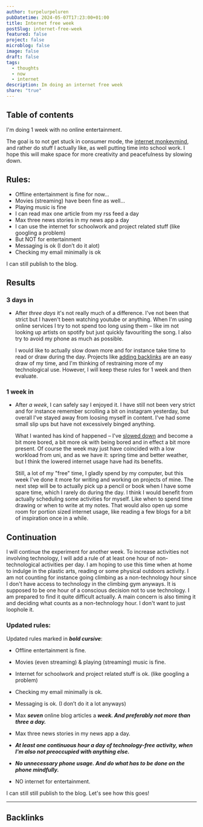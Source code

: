 ```yaml
---
author: turpelurpeluren
pubDatetime: 2024-05-07T17:23:00+01:00
title: Internet free week
postSlug: internet-free-week
featured: false
project: false
microblog: false
image: false
draft: false
tags:
  - thoughts
  - now
  - internet
description: Im doing an internet free week
share: "true"
---
```

## Table of contents


I'm doing 1 week with no online entertainment.

The goal is to not get stuck in consumer mode, the [internet monkeymind](/posts/internet-monkeymind), and rather do stuff I actually like, as well putting time into school work. I hope this will make space for more creativity and peacefulness by slowing down.

## Rules:

- Offline entertainment is fine for now...
- Movies (streaming) have been fine as well…
- Playing music is fine
- I can read max one article from my rss feed a day
- Max three news stories in my news app a day
- I can use the internet for schoolwork and project related stuff (like googling a problem)
- But NOT for entertainment
- Messaging is ok (I don’t do it alot)
- Checking my email minimally is ok

I can still publish to the blog.

## Results
### 3 days in
- After *three days* it's not really much of a difference. I've not been that strict but I haven't been watching youtube or anything. When I'm using online services I try to not spend too long using them – like im not looking up artists on spotify but just quickly favouriting the song. I also try to avoid my phone as much as possible.
  
  I would like to actually slow down more and for instance take time to read or draw during the day. Projects like [adding backlinks](/posts/backlinks) are an easy draw of my time, and I'm thinking of restraining more of my technological use. However, I will keep these rules for 1 week and then evaluate.
### 1 week in
- After *a week*, I can safely say I enjoyed it. I have still not been very strict and for instance remember scrolling a bit on instagram yesterday, but overall I've stayed away from loosing myself in content. I've had some small slip ups but have not excessively binged anything. 
  
  What I wanted has kind of happened – I've [slowed down](https://zenhabits.net/slow/) and become a bit more bored, a bit more ok with being bored and in effect a bit more present. Of course the week may just have coincided with a low workload from uni, and as we have it: spring time and better weather, but I think the lowered internet usage have had its benefits.
  
  Still, a lot of my "free" time, I gladly spend by my computer, but this week I've done it more for writing and working on projects of mine. The next step will be to actually pick up a pencil or book when I have some spare time, which I rarely do during the day. I think I would benefit from actually scheduling some activities for myself. Like when to spend time drawing or when to write at my notes. That would also open up some room for portion sized internet usage, like reading a few blogs for a bit of inspiration once in a while.

## Continuation

I will continue the experiment for another week. To increase activities not involving technology, I will add a rule of at least one hour of non-technological activities per day. I am hoping to use this time when at home to indulge in the plastic arts, reading or some physical outdoors activity. I am not counting for instance going climbing as a non-technology hour since I don't have access to technology in the climbing gym anyways. It is supposed to be one hour of a conscious decision not to use technology. I am prepared to find it quite difficult actually. A main concern is also timing it and deciding what counts as a non-technology hour. I don't want to just loophole it.
### Updated rules:

Updated rules marked in ***bold cursive***:

- Offline entertainment is fine.
- Movies (even streaming) & playing (streaming) music is fine.
- Internet for schoolwork and project related stuff is ok. (like googling a problem)
- Checking my email minimally is ok.
- Messaging is ok. (I don’t do it a lot anyways)

- Max ***seven*** online blog articles a ***week. And preferably not more than three a day.***
- Max three news stories in my news app a day.

- ***At least one continuous hour a day of technology-free activity, when I'm also not preoccupied with anything else.***
- ***No unnecessary phone usage. And do what has to be done on the phone mindfully.***

- NO internet for entertainment.

I can still still publish to the blog. Let's see how this goes!

---
## Backlinks



